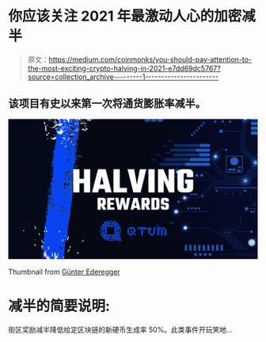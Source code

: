 # 你应该关注 2021 年最激动人心的加密减半

> 原文：<https://medium.com/coinmonks/you-should-pay-attention-to-the-most-exciting-crypto-halving-in-2021-e7dd69dc5767?source=collection_archive---------1----------------------->

## 该项目有史以来第一次将通货膨胀率减半。

![](img/b525ed0a486e37f2fd211112b5194884.png)

Thumbnail from [Günter Ederegger](https://medium.com/u/4f0c50d16421?source=post_page-----e7dd69dc5767--------------------------------)

# 减半的简要说明:

街区奖励减半降低给定区块链的新硬币生成率 50%。此类事件开玩笑地…